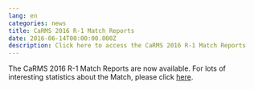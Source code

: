 ```yaml
---
lang: en
categories: news
title: CaRMS 2016 R-1 Match Reports
date: 2016-06-14T00:00:00.000Z
description: Click here to access the CaRMS 2016 R-1 Match Reports
---
```



The CaRMS 2016 R-1 Match Reports are now available. For lots of interesting statistics about the Match, please click [here](http://www.carms.ca/en/data-and-reports/r-1/reports-2016/).